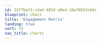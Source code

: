 ```yaml
---
id: 32f7baf3-cdad-485d-a0e4-10af0013c6dc
blueprint: chart
title: 'Engagement Matrix'
landing: true
sort: 13
nav_title: charts
---
```


